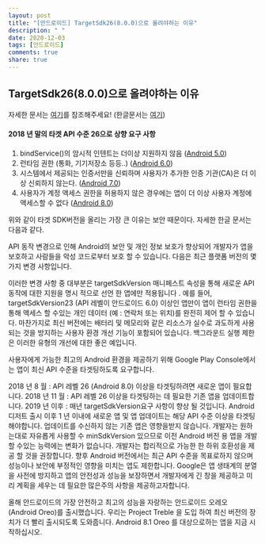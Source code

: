 ```yaml
---
layout: post
title: "[안드로이드] TargetSdk26(8.0.0)으로 올려야하는 이유"
description: " "
date: 2020-12-03
tags: [안드로이드]
comments: true
share: true
---
```



## TargetSdk26(8.0.0)으로 올려야하는 이유

자세한 문서는 [여기](https://android-developers.googleblog.com/2017/12/improving-app-security-and-performance.html)를 참조해주세요! (한글문서는 [여기](http://meetup.toast.com/posts/146))

#### 2018 년 말의 타겟 API 수준 26으로 상향 요구 사항

1. bindService()의 암시적 인텐트는 더이상 지원하지 않음 ([Android 5.0](https://developer.android.com/about/versions/android-5.0-changes#BindService))
2. 런타임 권한 (통화, 기기저장소 등등..) ([Android 6.0](https://developer.android.com/about/versions/marshmallow/android-6.0-changes#behavior-runtime-permissions))
3. 시스템에서 제공되는 인증서만을 신뢰하며 사용자가 추가한 인증 기관(CA)은 더 이상 신뢰하지 않는다. ([Android 7.0](https://developer.android.com/about/versions/nougat/android-7.0#default_trusted_ca))
4. 사용자가 계정 액세스 권한을 허용하지 않은 경우에는 앱이 더 이상 사용자 계정에 액세스할 수 없다 ([Android 8.0](https://developer.android.com/about/versions/oreo/android-8.0-changes#aaad))

위와 같이 타겟 SDK버전을 올리는 가장 큰 이유는 보안 때문이다. 자세한 한글 문서는 다음과 같다.

API 동작 변경으로 인해 Android의 보안 및 개인 정보 보호가 향상되어 개발자가 앱을 보호하고 사람들을 악성 코드로부터 보호 할 수 있습니다. 다음은 최근 플랫폼 버전의 몇 가지 변경 사항입니다.

이러한 변경 사항 중 대부분은 targetSdkVersion 매니페스트 속성을 통해 새로운 API 동작에 대한 지원을 명시 적으로 선언 한 앱에만 적용됩니다 . 예를 들어, targetSdkVersion23 (API 레벨이 안드로이드 6.0) 이상인 앱만이 앱이 런타임 권한을 통해 액세스 할 수있는 개인 데이터 (예 : 연락처 또는 위치)를 완전히 제어 할 수 있습니다. 마찬가지로 최신 버전에는 배터리 및 메모리와 같은 리소스가 실수로 과도하게 사용되는 것을 방지하는 사용자 환경 개선 기능이 포함되어 있습니다. 백그라운드 실행 제한 은 이러한 유형의 개선에 대한 좋은 예입니다.

사용자에게 가능한 최고의 Android 환경을 제공하기 위해 Google Play Console에서는 앱이 최신 API 수준을 타겟팅하도록 요구합니다.

2018 년 8 월 : API 레벨 26 (Android 8.0) 이상을 타겟팅하려면 새로운 앱이 필요합니다.
2018 년 11 월 : API 레벨 26 이상을 타겟팅하는 데 필요한 기존 앱을 업데이트합니다.
2019 년 이후 : 매년 targetSdkVersion요구 사항이 향상 될 것입니다. Android 디저트 출시 이후 1 년 이내에 새로운 앱 및 앱 업데이트는 해당 API 수준 이상을 타겟팅해야합니다.
업데이트를 수신하지 않는 기존 앱은 영향을받지 않습니다. 개발자는 원하는대로 자유롭게 사용할 수 minSdkVersion 있으므로 이전 Android 버전 용 앱을 개발할 수있는 능력에는 변화가 없습니다. 개발자는 합리적으로 가능한 한 하위 호환성을 제공 할 것을 권장합니다. 향후 Android 버전에서는 최근 API 수준을 목표로하지 않으며 성능이나 보안에 부정적인 영향을 미치는 앱도 제한합니다. Google은 앱 생태계의 분열을 사전에 방지하고 앱의 안전성과 성능을 보장하면서 개발자에게 긴 창을 제공하고 미리 계획을 세우는 데 필요한 많은주의 사항을 제공하고자합니다.

올해 안드로이드의 가장 안전하고 최고의 성능을 자랑하는 안드로이드 오레오 (Android Oreo)를 출시했습니다. 우리는 Project Treble 을 도입 하여 최신 버전의 장치가 더 빨리 출시되도록 도와줍니다. Android 8.1 Oreo 를 대상으로하는 앱을 지금 시작하십시오.